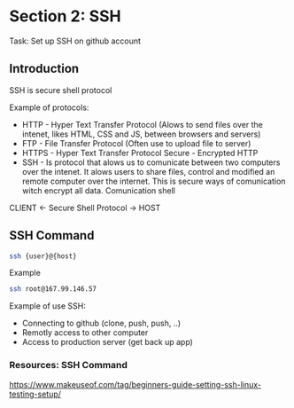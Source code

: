 # Section 2: SSH

Task: Set up SSH on github account

## Introduction

SSH is secure shell protocol

Example of protocols:

* HTTP - Hyper Text Transfer Protocol (Alows to send files over the intenet, likes HTML, CSS and JS, between browsers and servers)
* FTP - File Transfer Protocol (Often use to upload file to server)
* HTTPS - Hyper Text Transfer Protocol Secure - Encrypted HTTP
* SSH - Is protocol that alows us to comunicate between two computers over the intenet. It alows users to share files, control and modified an remote computer over the internet. This is secure ways of comunication witch encrypt all data. Comunication shell

CLIENT <- Secure Shell Protocol -> HOST

## SSH Command

```bash
ssh {user}@{host}
```

Example

```bash
ssh root@167.99.146.57
```

Example of use SSH:

* Connecting to github (clone, push, push, ..)
* Remotly access to other computer
* Access to production server (get back up app)

### Resources: SSH Command

<https://www.makeuseof.com/tag/beginners-guide-setting-ssh-linux-testing-setup/>
